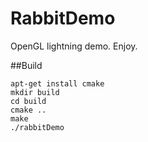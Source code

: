 RabbitDemo
==========

OpenGL lightning demo. Enjoy.

##Build
```
apt-get install cmake
mkdir build
cd build
cmake ..
make
./rabbitDemo
```